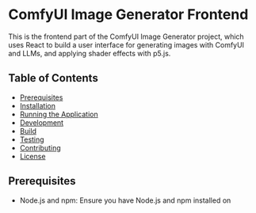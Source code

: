 # ComfyUI Image Generator Frontend

This is the frontend part of the ComfyUI Image Generator project, which uses React to build a user interface for generating images with ComfyUI and LLMs, and applying shader effects with p5.js.

## Table of Contents

- [Prerequisites](#prerequisites)
- [Installation](#installation)
- [Running the Application](#running-the-application)
- [Development](#development)
- [Build](#build)
- [Testing](#testing)
- [Contributing](#contributing)
- [License](#license)

## Prerequisites

- Node.js and npm: Ensure you have Node.js and npm installed on